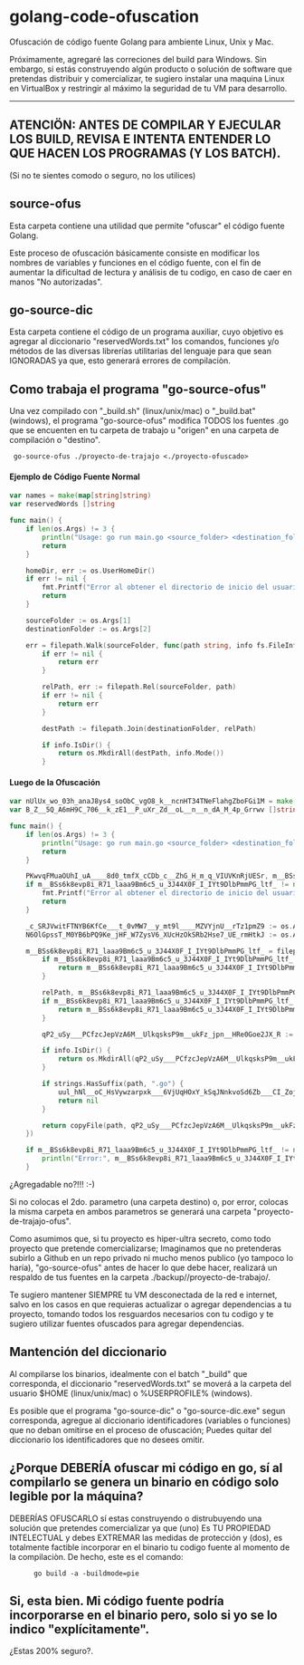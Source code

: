 # golang-code-ofuscation
Ofuscación de código fuente Golang para ambiente Linux, Unix y Mac.

Próximamente, agregaré las correciones del build para Windows. Sin embargo, si estás construyendo algún producto o solución de software que pretendas distribuir y comercializar, te sugiero instalar una maquina Linux en VirtualBox y restringir al máximo la seguridad de tu VM para desarrollo.  

-----------------------------------------------------------------------------------
ATENCIÖN: ANTES DE COMPILAR Y EJECULAR LOS BUILD, REVISA E INTENTA ENTENDER LO QUE
          HACEN LOS PROGRAMAS (Y LOS BATCH).
-----------------------------------------------------------------------------------
(Si no te sientes comodo o seguro, no los utilices)

## source-ofus
Esta carpeta contiene una utilidad que permite "ofuscar" el código fuente Golang.

Este proceso de ofuscación básicamente consiste en modificar los nombres de variables y funciones en el código fuente, con el fin de aumentar la dificultad de lectura y análisis de tu codigo, en caso de caer en manos "No autorizadas".

## go-source-dic
Esta carpeta contiene el código de un programa auxiliar, cuyo objetivo es agregar al diccionario "reservedWords.txt" los comandos, funciones y/o métodos de las diversas librerías utilitarias del lenguaje para que sean IGNORADAS ya que, esto generará errores de compilaciòn.

## Como trabaja el programa "go-source-ofus"
Una vez compilado con "_build.sh" (linux/unix/mac) o "_build.bat" (windows), el programa "go-source-ofus" modifica TODOS los fuentes .go que se encuenten en tu carpeta de trabajo u "origen" en una carpeta de compilación o "destino".

     go-source-ofus ./proyecto-de-trajajo <./proyecto-ofuscado>

#### Ejemplo de Código Fuente Normal 
```go
var names = make(map[string]string)
var reservedWords []string

func main() {
	if len(os.Args) != 3 {
		println("Usage: go run main.go <source_folder> <destination_folder>")
		return
	}

	homeDir, err := os.UserHomeDir()
	if err != nil {
		fmt.Printf("Error al obtener el directorio de inicio del usuario: %v\n", err)
		return
	}

	sourceFolder := os.Args[1]
	destinationFolder := os.Args[2]

	err = filepath.Walk(sourceFolder, func(path string, info fs.FileInfo, err error) error {
		if err != nil {
			return err
		}

		relPath, err := filepath.Rel(sourceFolder, path)
		if err != nil {
			return err
		}

		destPath := filepath.Join(destinationFolder, relPath)

		if info.IsDir() {
			return os.MkdirAll(destPath, info.Mode())
		}
```
#### Luego de la Ofuscación
```go
var nUlUx_wo_03h_anaJ8ys4_soObC_vgO8_k__ncnHT34TNeFlahgZboFGi1M = make(map[string]string)
var B_Z__5Q_A6mH9C_706__k_zE1__P_uXr_Zd__oL__n__n_dA_M_4p_Grrwv []string

func main() {
	if len(os.Args) != 3 {
		println("Usage: go run main.go <source_folder> <destination_folder>")
		return
	}

	PKwvqFMuaOUhI_uA____8d0_tmfX_cCDb_c__ZhG_H_m_q_VIUVKnRjUESr, m__BSs6k8evp8i_R71_laaa9Bm6c5_u_3J44X0F_I_IYt9DlbPmmPG_ltf_ := os.UserHomeDir()
	if m__BSs6k8evp8i_R71_laaa9Bm6c5_u_3J44X0F_I_IYt9DlbPmmPG_ltf_ != nil {
		fmt.Printf("Error al obtener el directorio de inicio del usuario: %v\n", m__BSs6k8evp8i_R71_laaa9Bm6c5_u_3J44X0F_I_IYt9DlbPmmPG_ltf_)
		return
	}

	_c_SRJVwitFTNYB6KfCe___t_0vMW7__y_mt9l____MZVYjnU__rTz1pmZ9 := os.Args[1]
	N6OlGpssT_M0YB6bPQ9Ke_jHF_W7ZysV6_XUcHzOkSRb2Hse7_UE_rmHtkJ := os.Args[2]

	m__BSs6k8evp8i_R71_laaa9Bm6c5_u_3J44X0F_I_IYt9DlbPmmPG_ltf_ = filepath.Walk(_c_SRJVwitFTNYB6KfCe___t_0vMW7__y_mt9l____MZVYjnU__rTz1pmZ9, func(path string, info fs.FileInfo, m__BSs6k8evp8i_R71_laaa9Bm6c5_u_3J44X0F_I_IYt9DlbPmmPG_ltf_ error) error {
		if m__BSs6k8evp8i_R71_laaa9Bm6c5_u_3J44X0F_I_IYt9DlbPmmPG_ltf_ != nil {
			return m__BSs6k8evp8i_R71_laaa9Bm6c5_u_3J44X0F_I_IYt9DlbPmmPG_ltf_
		}

		relPath, m__BSs6k8evp8i_R71_laaa9Bm6c5_u_3J44X0F_I_IYt9DlbPmmPG_ltf_ := filepath.Rel(_c_SRJVwitFTNYB6KfCe___t_0vMW7__y_mt9l____MZVYjnU__rTz1pmZ9, path)
		if m__BSs6k8evp8i_R71_laaa9Bm6c5_u_3J44X0F_I_IYt9DlbPmmPG_ltf_ != nil {
			return m__BSs6k8evp8i_R71_laaa9Bm6c5_u_3J44X0F_I_IYt9DlbPmmPG_ltf_
		}

		qP2_uSy___PCfzcJepVzA6M__UlkqsksP9m__ukFz_jpn__HRe0Goe2JX_R := filepath.Join(N6OlGpssT_M0YB6bPQ9Ke_jHF_W7ZysV6_XUcHzOkSRb2Hse7_UE_rmHtkJ, relPath)

		if info.IsDir() {
			return os.MkdirAll(qP2_uSy___PCfzcJepVzA6M__UlkqsksP9m__ukFz_jpn__HRe0Goe2JX_R, info.Mode())
		}

		if strings.HasSuffix(path, ".go") {
			uul_hNl__oC_HsVywzarpxk___6VjUqHOxY_kSqJNnkvoSd6Zb___CI_Zoj(PKwvqFMuaOUhI_uA____8d0_tmfX_cCDb_c__ZhG_H_m_q_VIUVKnRjUESr, path, qP2_uSy___PCfzcJepVzA6M__UlkqsksP9m__ukFz_jpn__HRe0Goe2JX_R)
			return nil
		}

		return copyFile(path, qP2_uSy___PCfzcJepVzA6M__UlkqsksP9m__ukFz_jpn__HRe0Goe2JX_R)
	})

	if m__BSs6k8evp8i_R71_laaa9Bm6c5_u_3J44X0F_I_IYt9DlbPmmPG_ltf_ != nil {
		println("Error:", m__BSs6k8evp8i_R71_laaa9Bm6c5_u_3J44X0F_I_IYt9DlbPmmPG_ltf_.Error())
	}
```
 ¿Agregadable no?!!!  :-) 
 
Si no colocas el 2do. parametro (una carpeta destino) o, por error, colocas la misma carpeta en ambos parametros se generará una carpeta "proyecto-de-trajajo-ofus".

Como asumimos que, si tu proyecto es hiper-ultra secreto, como todo proyecto que pretende comercializarse; Imaginamos que no pretenderas subirlo a Github en un repo privado ni mucho menos publico (yo tampoco lo haría), "go-source-ofus" antes de hacer lo que debe hacer, realizará un respaldo de tus fuentes en la carpeta ./backup/<fecha>/proyecto-de-trabajo/<timestamp>.

Te sugiero mantener SIEMPRE tu VM desconectada de la red e internet, salvo en los casos en que requieras actualizar o agregar dependencias a tu proyecto, tomando todos los resguardos necesarios con tu codigo y te sugiero utilizar fuentes ofuscados para agregar dependencias.

## Mantención del diccionario
Al compilarse los binarios, idealmente con el batch "_build" que corresponda, el diccionario "reservedWords.txt" se moverá a la carpeta del usuario $HOME (linux/unix/mac) o %USERPROFILE% (windows).

Es posible que el programa "go-source-dic" o "go-source-dic.exe" segun corresponda, agregue al diccionario identificadores (variables o funciones) que no deban omitirse en el proceso de ofuscación; Puedes quitar del diccionario los identificadores que no desees omitir.

## ¿Porque DEBERÍA ofuscar mi código en go, sí al compilarlo se genera un binario en código solo legible por la máquina?

DEBERÍAS OFUSCARLO sí estas construyendo o distrubuyendo una solución que pretendes comercializar ya que (uno) Es TU PROPIEDAD INTELECTUAL y debes EXTREMAR las medidas de protección y (dos), es totalmente factible incorporar en el binario tu codigo fuente al momento de la compilaciòn. De hecho, este es el comando:

          go build -a -buildmode=pie

## Si, esta bien. Mi código fuente podría incorporarse en el binario pero, solo si yo se lo indico "explícitamente".

¿Estas 200% seguro?.



